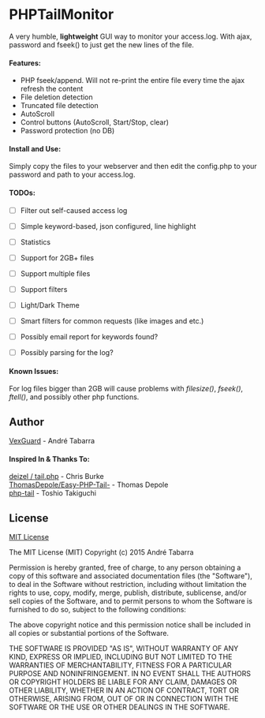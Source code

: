 # PHPTailMonitor
A very humble, __lightweight__ GUI way to monitor your access.log. With ajax, password and fseek() to just get the new lines of the file.

#### Features:
* PHP fseek/append. Will not re-print the entire file every time the ajax refresh the content
* File deletion detection
* Truncated file detection
* AutoScroll
* Control buttons (AutoScroll, Start/Stop, clear)
* Password protection (no DB)


#### Install and Use:
Simply copy the files to your webserver and then edit the config.php to your password and path to your access.log.  


#### TODOs:
- [ ] Filter out self-caused access log
- [ ] Simple keyword-based, json configured, line highlight
- [ ] Statistics
- [ ] Support for 2GB+ files
- [ ] Support multiple files
- [ ] Support filters
- [ ] Light/Dark Theme
- [ ] Smart filters for common requests (like images and etc.)
- [ ] Possibly email report for keywords found?
- [ ] Possibly parsing for the log?


#### Known Issues:
For log files bigger than 2GB will cause problems with *filesize()*, *fseek()*, *ftell()*, and possibly other php functions.



## Author

[VexGuard](http://www.vexguard.com) - André Tabarra

#### Inspired In & Thanks To:
[deizel / tail.php](https://gist.github.com/deizel/3846335) - Chris Burke  
[ThomasDepole/Easy-PHP-Tail-](https://github.com/ThomasDepole/Easy-PHP-Tail-) - Thomas Depole  
[php-tail](https://github.com/taktos/php-tail) - Toshio Takiguchi

## License

[MIT License](http://www.opensource.org/licenses/mit-license.php)

The MIT License (MIT)
Copyright (c) 2015 André Tabarra

Permission is hereby granted, free of charge, to any person obtaining a copy of this software and associated documentation files (the "Software"), to deal in the Software without restriction, including without limitation the rights to use, copy, modify, merge, publish, distribute, sublicense, and/or sell copies of the Software, and to permit persons to whom the Software is furnished to do so, subject to the following conditions:

The above copyright notice and this permission notice shall be included in all copies or substantial portions of the Software.

THE SOFTWARE IS PROVIDED "AS IS", WITHOUT WARRANTY OF ANY KIND, EXPRESS OR IMPLIED, INCLUDING BUT NOT LIMITED TO THE WARRANTIES OF MERCHANTABILITY, FITNESS FOR A PARTICULAR PURPOSE AND NONINFRINGEMENT. IN NO EVENT SHALL THE AUTHORS OR COPYRIGHT HOLDERS BE LIABLE FOR ANY CLAIM, DAMAGES OR OTHER LIABILITY, WHETHER IN AN ACTION OF CONTRACT, TORT OR OTHERWISE, ARISING FROM, OUT OF OR IN CONNECTION WITH THE SOFTWARE OR THE USE OR OTHER DEALINGS IN THE SOFTWARE.
